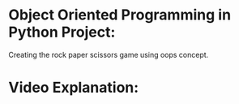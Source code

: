 # Object Oriented Programming in Python Project:
Creating the rock paper scissors game using oops concept.

# Video Explanation:

